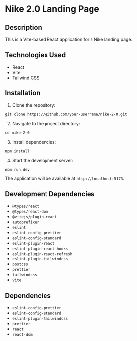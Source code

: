 # Nike 2.0 Landing Page

## Description
This is a Vite-based React application for a Nike landing page.

## Technologies Used
- React
- Vite
- Tailwind CSS

## Installation

1. Clone the repository:
```
git clone https://github.com/your-username/nike-2-0.git
```

2. Navigate to the project directory:
```
cd nike-2-0
```

3. Install dependencies:
```
npm install
```

4. Start the development server:
```
npm run dev
```

The application will be available at `http://localhost:5173`.

## Development Dependencies
- `@types/react`
- `@types/react-dom`
- `@vitejs/plugin-react`
- `autoprefixer`
- `eslint`
- `eslint-config-prettier`
- `eslint-config-standard`
- `eslint-plugin-react`
- `eslint-plugin-react-hooks`
- `eslint-plugin-react-refresh`
- `eslint-plugin-tailwindcss`
- `postcss`
- `prettier`
- `tailwindcss`
- `vite`

## Dependencies
- `eslint-config-prettier`
- `eslint-config-standard`
- `eslint-plugin-tailwindcss`
- `prettier`
- `react`
- `react-dom`
